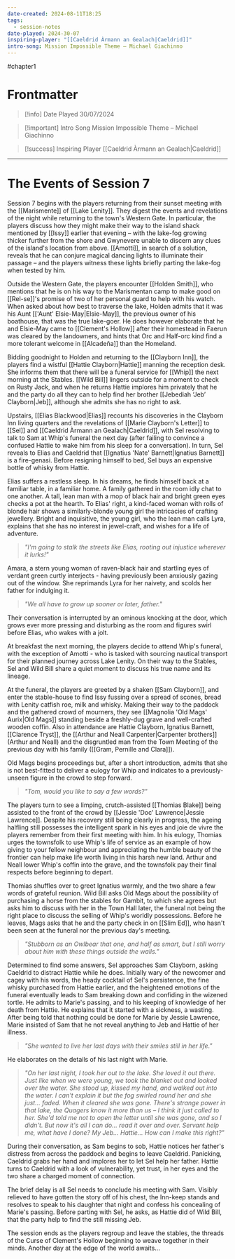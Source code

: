 ```yaml
---
date-created: 2024-08-11T18:25
tags:
  - session-notes
date-played: 2024-30-07
inspiring-player: "[[Caeldrid Àrmann an Gealach|Caeldrid]]"
intro-song: Mission Impossible Theme – Michael Giachinno
---
```

#chapter1 
# Frontmatter

> [!info] Date Played
> 30/07/2024

> [!important] Intro Song
> Mission Impossible Theme – Michael Giachinno

> [!success] Inspiring Player
> [[Caeldrid Àrmann an Gealach|Caeldrid]]

---
# The Events of Session 7
Session 7 begins with the players returning from their sunset meeting with the [[Marismente]] of [[Lake Lenity]]. They digest the events and revelations of the night while returning to the town's Western Gate. In particular, the players discuss how they might make their way to the island shack mentioned by [[Issy]] earlier that evening – with the lake-fog growing thicker further from the shore and Gwynevere unable to discern any clues of the island's location from above. [[Amotti]], in search of a solution, reveals that he can conjure magical dancing lights to illuminate their passage – and the players witness these lights briefly parting the lake-fog when tested by him.

Outside the Western Gate, the players encounter [[Holden Smith]], who mentions that he is on his way to the Marismentan camp to make good on [[Rel-se]]'s promise of two of her personal guard to help with his watch. When asked about how best to traverse the lake, Holden admits that it was his Aunt [['Aunt' Elsie-May|Elsie-May]], the previous owner of his boathouse, that was the true lake-goer. He does however elaborate that he and Elsie-May came to [[Clement's Hollow]] after their homestead in Faerun was cleared by the landowners, and hints that Orc and Half-orc kind find a more tolerant welcome in [[Alcadeña]] than the Homeland.

Bidding goodnight to Holden and returning to the [[Clayborn Inn]], the players find a wistful [[Hattie Clayborn|Hattie]] manning the reception desk. She informs them that there will be a funeral service for [[Whip]] the next morning at the Stables. [[Wild Bill]] lingers outside for a moment to check on Rusty Jack, and when he returns Hattie implores him privately that he and the party do all they can to help find her brother [[Jebediah ‘Jeb’ Clayborn|Jeb]], although she admits she has no right to ask.

Upstairs, [[Elias Blackwood|Elias]] recounts his discoveries in the Clayborn Inn living quarters and the revelations of [[Marie Clayborn's Letter]] to [[Sel]] and [[Caeldrid Àrmann an Gealach|Caeldrid]], with Sel resolving to talk to Sam at Whip's funeral the next day (after failing to convince a confused Hattie to wake him from his sleep for a conversation). In turn, Sel reveals to Elias and Caeldrid that [[Ignatius 'Nate' Barnett|Ignatius Barnett]] is a fire-genasi. Before resigning himself to bed, Sel buys an expensive bottle of whisky from Hattie.

Elias suffers a restless sleep. In his dreams, he finds himself back at a familiar table, in a familiar home. A family gathered in the room idly chat to one another. A tall, lean man with a mop of black hair and bright green eyes checks a pot at the hearth. To Elias' right, a kind-faced woman with rolls of blonde hair shows a similarly-blonde young girl the intricacies of crafting jewellery. Bright and inquisitive, the young girl, who the lean man calls Lyra, explains that she has no interest in jewel-craft, and wishes for a life of adventure.

> *"I'm going to stalk the streets like Elias, rooting out injustice wherever it lurks!"*

Amara, a stern young woman of raven-black hair and startling eyes of verdant green curtly interjects - having previously been anxiously gazing out of the window. She reprimands Lyra for her naivety, and scolds her father for indulging it.

> *"We all have to grow up sooner or later, father."*

Their conversation is interrupted by an ominous knocking at the door, which grows ever more pressing and disturbing as the room and figures swirl before Elias, who wakes with a jolt.

At breakfast the next morning, the players decide to attend Whip's funeral, with the exception of Amotti - who is tasked with sourcing nautical transport for their planned journey across Lake Lenity. On their way to the Stables, Sel and Wild Bill share a quiet moment to discuss his true name and its lineage.

At the funeral, the players are greeted by a shaken [[Sam Clayborn]], and enter the stable-house to find Issy fussing over a spread of scones, bread with Lenity catfish roe, milk and whisky. Making their way to the paddock and the gathered crowd of mourners, they see [[Magnolia 'Old Mags' Aurix|Old Mags]] standing beside a freshly-dug grave and well-crafted wooden coffin. Also in attendance are Hattie Clayborn, Ignatius Barnett, [[Clarence Tryst]], the [[Arthur and Neall Carpenter|Carpenter brothers]] (Arthur and Neall) and the disgruntled man from the Town Meeting of the previous day with his family ([[Gram, Pernille and Clara]]).

Old Mags begins proceedings but, after a short introduction, admits that she is not best-fitted to deliver a eulogy for Whip and indicates to a previously-unseen figure in the crowd to step forward.

> *"Tom, would you like to say a few words?"*

The players turn to see a limping, crutch-assisted [[Thomias Blake]] being assisted to the front of the crowd by [[Jessie 'Doc' Lawrence|Jessie Lawrence]]. Despite his recovery still being clearly in progress, the ageing halfling still possesses the intelligent spark in his eyes and joie de vivre the players remember from their first meeting with him. In his eulogy, Thomias urges the townsfolk to use Whip's life of service as an example of how giving to your fellow neighbour and appreciating the humble beauty of the frontier can help make life worth living in this harsh new land. Arthur and Neall lower Whip's coffin into the grave, and the townsfolk pay their final respects before beginning to depart.

Thomias shuffles over to greet Ignatius warmly, and the two share a few words of grateful reunion. Wild Bill asks Old Mags about the possibility of purchasing a horse from the stables for Gambit, to which she agrees but asks him to discuss with her in the Town Hall later, the funeral not being the right place to discuss the selling of Whip's worldly possessions. Before he leaves, Mags asks that he and the party check in on [[Slim Ed]], who hasn't been seen at the funeral nor the previous day's meeting.

> *"Stubborn as an Owlbear that one, and half as smart, but I still worry about him with these things outside the walls."*

Determined to find some answers, Sel approaches Sam Clayborn, asking Caeldrid to distract Hattie while he does. Initially wary of the newcomer and cagey with his words, the heady cocktail of Sel's persistence, the fine whisky purchased from Hattie earlier, and the heightened emotions of the funeral eventually leads to Sam breaking down and confiding in the wizened tortle. He admits to Marie's passing, and to his keeping of knowledge of her death from Hattie. He explains that it started with a sickness, a wasting. After being told that nothing could be done for Marie by Jessie Lawrence, Marie insisted of Sam that he not reveal anything to Jeb and Hattie of her illness.

> *"She wanted to live her last days with their smiles still in her life."*

He elaborates on the details of his last night with Marie.

> *"On her last night, I took her out to the lake. She loved it out there. Just like when we were young, we took the blanket out and looked over the water. She stood up, kissed my hand, and walked out into the water. I can't explain it but the fog swirled round her and she just... faded. When it cleared she was gone. There's strange power in that lake, the Quagers know it more than us – I think it just called to her.*
> *She'd told me not to open the letter until she was gone, and so I didn't. But now it's all I can do... read it over and over. Servant help me, what have I done? My Jeb... Hattie... How can I make this right?"*

During their conversation, as Sam begins to sob, Hattie notices her father's distress from across the paddock and begins to leave Caeldrid. Panicking, Caeldrid grabs her hand and implores her to let Sel help her father. Hattie turns to Caeldrid with a look of vulnerability, yet trust, in her eyes and the two share a charged moment of connection.

The brief delay is all Sel needs to conclude his meeting with Sam. Visibly relieved to have gotten the story off of his chest, the Inn-keep stands and resolves to speak to his daughter that night and confess his concealing of Marie's passing. Before parting with Sel, he asks, as Hattie did of Wild Bill, that the party help to find the still missing Jeb.

The session ends as the players regroup and leave the stables, the threads of the Curse of Clement's Hollow beginning to weave together in their minds. Another day at the edge of the world awaits...